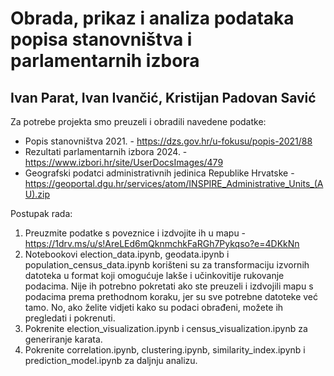 # Obrada, prikaz i analiza podataka popisa stanovništva i parlamentarnih izbora
## Ivan Parat, Ivan Ivančić, Kristijan Padovan Savić

Za potrebe projekta smo preuzeli i obradili navedene podatke:
- Popis stanovništva 2021. - https://dzs.gov.hr/u-fokusu/popis-2021/88
- Rezultati parlamentarnih izbora 2024. - https://www.izbori.hr/site/UserDocsImages/479
- Geografski podatci administrativnih jedinica Republike Hrvatske - https://geoportal.dgu.hr/services/atom/INSPIRE_Administrative_Units_(AU).zip

Postupak rada:
1. Preuzmite podatke s poveznice i izdvojite ih u mapu - https://1drv.ms/u/s!AreLEd6mQknmchkFaRGh7Pykqso?e=4DKkNn
2. Notebookovi election_data.ipynb, geodata.ipynb i population_census_data.ipynb korišteni su za transformaciju izvornih datoteka u format koji omogućuje lakše i učinkovitije rukovanje podacima. Nije ih potrebno pokretati ako ste preuzeli i izdvojili mapu s podacima prema prethodnom koraku, jer su sve potrebne datoteke već tamo. No, ako želite vidjeti kako su podaci obrađeni, možete ih pregledati i pokrenuti.
3. Pokrenite election_visualization.ipynb i census_visualization.ipynb za generiranje karata.
4. Pokrenite correlation.ipynb, clustering.ipynb, similarity_index.ipynb i prediction_model.ipynb za daljnju analizu.
